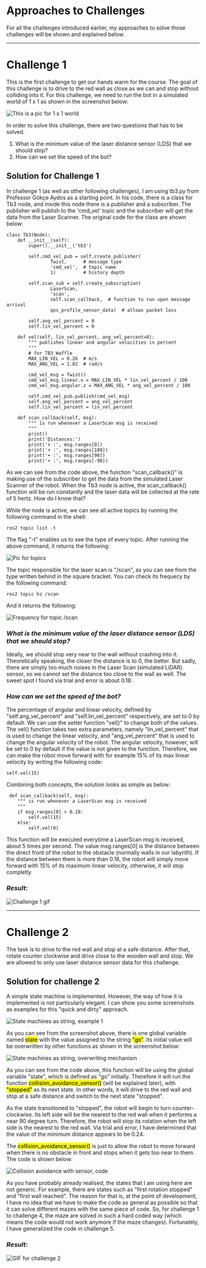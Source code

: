 # Approaches to Challenges 
For all the challenges introduced earlier, my approaches to solve those challenges will be shown and explained below.

-----

# Challenge 1 
This is the first challenge to get our hands warm for the course. The goal of this challenge is to drive to the red wall as close as we can and stop without colliding into it. For this challenge, we need to run the bot in a simulated world of 1 x 1 as shown in the screenshot below: 

![This is a pic for 1 x 1 world](/Screenshots/world_1_1.png)

In order to solve this challenge, there are two questions that has to be solved. 
1. What is the minimum value of the laser distance sensor (LDS) that we should stop? 
2. How can we set the speed of the bot?

## Solution for Challenge 1 
In challenge 1 (as well as other following challenges), I am using tb3.py from Professor Gökçe Aydos as a starting point. In his code, there is a class for Tb3 node, and inside this node there is a publisher and a subscriber. The publisher will publish to the 'cmd_vel' topic and the subscriber will get the data from the Laser Scanner. The original code for the class are shown below:   

    class Tb3(Node):
        def __init__(self):
            super().__init__('tb3')

            self.cmd_vel_pub = self.create_publisher(
                    Twist,      # message type
                    'cmd_vel',  # topic name
                    1)          # history depth

            self.scan_sub = self.create_subscription(
                    LaserScan,
                    'scan',
                    self.scan_callback,  # function to run upon message arrival
                    qos_profile_sensor_data)  # allows packet loss

            self.ang_vel_percent = 0
            self.lin_vel_percent = 0

        def vel(self, lin_vel_percent, ang_vel_percent=0):
            """ publishes linear and angular velocities in percent
            """
            # for TB3 Waffle
            MAX_LIN_VEL = 0.26  # m/s
            MAX_ANG_VEL = 1.82  # rad/s

            cmd_vel_msg = Twist()
            cmd_vel_msg.linear.x = MAX_LIN_VEL * lin_vel_percent / 100
            cmd_vel_msg.angular.z = MAX_ANG_VEL * ang_vel_percent / 100

            self.cmd_vel_pub.publish(cmd_vel_msg)
            self.ang_vel_percent = ang_vel_percent
            self.lin_vel_percent = lin_vel_percent

        def scan_callback(self, msg):
            """ is run whenever a LaserScan msg is received
            """
            print()
            print('Distances:')
            print('⬆️ :', msg.ranges[0])
            print('⬇️ :', msg.ranges[180])
            print('⬅️ :', msg.ranges[90])
            print('➡️ :', msg.ranges[-90])

As we can see from the code above, the function "scan_callback()" is making use of the subscriber to get the data from the simulated Laser Scanner of the robot. When the Tb3 node is active, the scan_callback() function will be run constantly and the laser data will be collected at the rate of 5 hertz. How do I know that?

While the node is active, we can see all active topics by running the following command in the shell:

    ros2 topic list -t 

The flag "-t" enables us to see the type of every topic. 
After running the above command, it returns the following: 

![Pic for topics](/Screenshots/topic_list.png)

The topic responsible for the laser scan is "/scan", as you can see from the type written behind in the square bracket. You can check its frequecy by the following command:

    ros2 topic hz /scan

And it returns the following: 

![Frequency for topic /scan](/Screenshots/scan_frequency.png)

### _What is the minimum value of the laser distance sensor (LDS) that we should stop?_
Ideally, we should stop very near to the wall without crashing into it. Theoretically speaking, the closer the distance is to 0, the better. But sadly, there are simply too much noises in the Laser Scan (simulated LiDAR) sensor, so we cannot set the distance too close to the wall as well. The sweet spot I found via trial and error is about 0.18.

### _How can we set the speed of the bot?_
The percentage of angular and linear velocity, defined by "self.ang_vel_percent" and "self.lin_vel_percent" respectively, are set to 0 by default. We can use the setter function "vel()" to change both of the values. The vel() function takes two extra parameters, namely "lin_vel_percent" that is used to change the linear velocity, and "ang_vel_percent" that is used to change the angular velocity of the robot. The angular velocity, however, will be set to 0 by default if the value is not given to the function. 
Therefore, we can make the robot move forward with for example 15% of its max linear velocity by writing the following code: 

    self.vel(15)

Combining both concepts, the solution looks as simple as below: 

     def scan_callback(self, msg):
        """ is run whenever a LaserScan msg is received
        """
        if msg.ranges[0] > 0.18:
            self.vel(15)
        else:
            self.vel(0)

This function will be executed everytime a LaserScan msg is received, about 5 times per second. The value msg.ranges[0] is the distance between the direct front of the robot to the obstacle (normally walls in our labyrith). If the distance between them is more than 0.18, the robot will simply move forward with 15% of its maximum linear velocity, otherwise, it will stop completly. 

### _Result_: 

![Challenge 1 gif](/Screenshots/gifs/challenge1_showcase.gif)

-----
   
# Challenge 2 
The task is to drive to the red wall and stop at a safe distance. After that, rotate counter clockwise and drive close to the wooden wall and stop. We are allowed to only use laser distance sensor data for this challenge. 

## Solution for challenge 2
A simple state machine is implemented. However, the way of how it is implemented is not particularly elegant. I can show you some screenshots as examples for this "quick and dirty" approach. 

![State machines as string, example 1](/Screenshots/challenge2_state_machines_1.png)

As you can see from the screenshot above, there is one global variable named <mark>state</mark> with the value assigned to the string <mark>"go"</mark>. Its initial value will be overwritten by other functions as shown in the screenshot below: 

![State machines as string, overwriting mechanism](/Screenshots/challenge2_state_overwriting.png)

As you can see from the code above, this function will be using the global variable "state", which is defined as "go" initially. Therefore it will run the function <mark>collision_avoidance_sensor()</mark> (will be explained later), with <mark>"stopped"</mark> as its next state. In other words, it will drive to the red wall and stop at a safe distance and switch to the next state "stopped". 

As the state transitioned to "stopped", the robot will begin to turn counter-clockwise. Its left side will be the nearest to the red wall when it performs a near 90 degree turn. Therefore, the robot will stop its rotation when the left side is the nearest to the red wall. Via trial and error, I have determined that the value of the minimum distance appears to be 0.24. 

The <mark>collision_avoidance_sensor()</mark> is just to allow the robot to move forward when there is no obstacle in front and stops when it gets too near to them. The code is shown below: 

![Collision avoidance with sensor, code](/Screenshots/collision_avoidance_sensor.png)

As you have probably already realised, the states that I am using here are not generic. For example, there are states such as "first rotation stopped" and "first wall reached". The reason for that is, at the point of development, I have no idea that we have to make the code as general as possible so that it can solve different mazes with the same piece of code. So, for challenge 1 to challenge 4, the maze are solved in such a hard coded way (which means the code would not work anymore if the maze changes). Fortunately, I have generalized the code in challenge 5. 

### _Result_: 
![GIF for challenge 2](/Screenshots/gifs/challenge2_showcase.gif)
